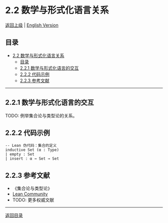 # 2.2 数学与形式化语言关系

[返回上级](../2-数学基础与应用.md) | [English Version](../2-mathematics-and-applications/2.2-mathematics-and-formal-language.md)

## 目录

- [2.2 数学与形式化语言关系](#22-数学与形式化语言关系)
  - [目录](#目录)
  - [2.2.1 数学与形式化语言的交互](#221-数学与形式化语言的交互)
  - [2.2.2 代码示例](#222-代码示例)
  - [2.2.3 参考文献](#223-参考文献)

---

## 2.2.1 数学与形式化语言的交互

TODO: 例举集合论与类型论的关系。

## 2.2.2 代码示例

```lean
-- Lean 伪代码：集合的定义
inductive Set (α : Type)
| empty : Set
| insert : α → Set → Set
```

## 2.2.3 参考文献

- 《集合论与类型论》
- [Lean Community](https://leanprover-community.github.io/)
- TODO: 更多权威文献

---

[返回目录](../0-总览与导航/0.1-全局主题树形目录.md)
